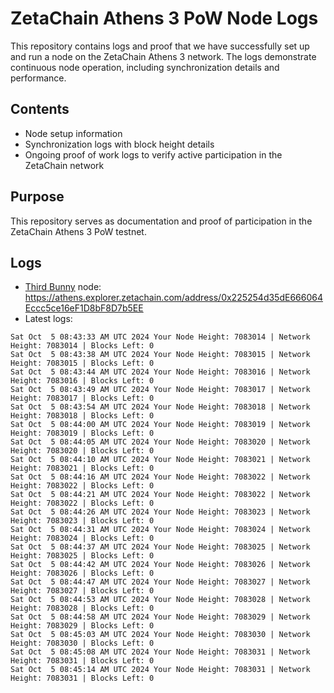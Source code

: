 # ZetaChain Athens 3 PoW Node Logs
This repository contains logs and proof that we have successfully set up and run a node on the ZetaChain Athens 3 network. The logs demonstrate continuous node operation, including synchronization details and performance.

## Contents
- Node setup information
- Synchronization logs with block height details
- Ongoing proof of work logs to verify active participation in the ZetaChain network

## Purpose
This repository serves as documentation and proof of participation in the ZetaChain Athens 3 PoW testnet.

## Logs

- [Third Bunny](https://thirdbunny.xyz/) node: https://athens.explorer.zetachain.com/address/0x225254d35dE666064Eccc5ce16eF1D8bF8D7b5EE
- Latest logs:
```
Sat Oct  5 08:43:33 AM UTC 2024 Your Node Height: 7083014 | Network Height: 7083014 | Blocks Left: 0
Sat Oct  5 08:43:38 AM UTC 2024 Your Node Height: 7083015 | Network Height: 7083015 | Blocks Left: 0
Sat Oct  5 08:43:44 AM UTC 2024 Your Node Height: 7083016 | Network Height: 7083016 | Blocks Left: 0
Sat Oct  5 08:43:49 AM UTC 2024 Your Node Height: 7083017 | Network Height: 7083017 | Blocks Left: 0
Sat Oct  5 08:43:54 AM UTC 2024 Your Node Height: 7083018 | Network Height: 7083018 | Blocks Left: 0
Sat Oct  5 08:44:00 AM UTC 2024 Your Node Height: 7083019 | Network Height: 7083019 | Blocks Left: 0
Sat Oct  5 08:44:05 AM UTC 2024 Your Node Height: 7083020 | Network Height: 7083020 | Blocks Left: 0
Sat Oct  5 08:44:10 AM UTC 2024 Your Node Height: 7083021 | Network Height: 7083021 | Blocks Left: 0
Sat Oct  5 08:44:16 AM UTC 2024 Your Node Height: 7083022 | Network Height: 7083022 | Blocks Left: 0
Sat Oct  5 08:44:21 AM UTC 2024 Your Node Height: 7083022 | Network Height: 7083022 | Blocks Left: 0
Sat Oct  5 08:44:26 AM UTC 2024 Your Node Height: 7083023 | Network Height: 7083023 | Blocks Left: 0
Sat Oct  5 08:44:31 AM UTC 2024 Your Node Height: 7083024 | Network Height: 7083024 | Blocks Left: 0
Sat Oct  5 08:44:37 AM UTC 2024 Your Node Height: 7083025 | Network Height: 7083025 | Blocks Left: 0
Sat Oct  5 08:44:42 AM UTC 2024 Your Node Height: 7083026 | Network Height: 7083026 | Blocks Left: 0
Sat Oct  5 08:44:47 AM UTC 2024 Your Node Height: 7083027 | Network Height: 7083027 | Blocks Left: 0
Sat Oct  5 08:44:53 AM UTC 2024 Your Node Height: 7083028 | Network Height: 7083028 | Blocks Left: 0
Sat Oct  5 08:44:58 AM UTC 2024 Your Node Height: 7083029 | Network Height: 7083029 | Blocks Left: 0
Sat Oct  5 08:45:03 AM UTC 2024 Your Node Height: 7083030 | Network Height: 7083030 | Blocks Left: 0
Sat Oct  5 08:45:08 AM UTC 2024 Your Node Height: 7083031 | Network Height: 7083031 | Blocks Left: 0
Sat Oct  5 08:45:14 AM UTC 2024 Your Node Height: 7083031 | Network Height: 7083031 | Blocks Left: 0
```
